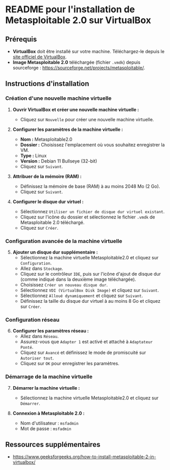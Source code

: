 # README pour l'installation de Metasploitable 2.0 sur VirtualBox

## Prérequis
- **VirtualBox** doit être installé sur votre machine. Téléchargez-le depuis le [site officiel de VirtualBox](https://www.virtualbox.org/).
- **Image Metasploitable 2.0** téléchargée (fichier `.vmdk`) depuis sourceforge : https://sourceforge.net/projects/metasploitable/.

## Instructions d'installation

### Création d'une nouvelle machine virtuelle

1. **Ouvrir VirtualBox et créer une nouvelle machine virtuelle :**
   - Cliquez sur `Nouvelle` pour créer une nouvelle machine virtuelle.

2. **Configurer les paramètres de la machine virtuelle :**
   - **Nom :** Metasploitable2.0
   - **Dossier :** Choisissez l'emplacement où vous souhaitez enregistrer la VM.
   - **Type :** Linux
   - **Version :** Debian 11 Bullseye (32-bit)
   - Cliquez sur `Suivant`.

3. **Attribuer de la mémoire (RAM) :**
   - Définissez la mémoire de base (RAM) à au moins 2048 Mo (2 Go).
   - Cliquez sur `Suivant`.

4. **Configurer le disque dur virtuel :**
   - Sélectionnez `Utiliser un fichier de disque dur virtuel existant`.
   - Cliquez sur l'icône du dossier et sélectionnez le fichier `.vmdk` de Metasploitable 2.0 téléchargé.
   - Cliquez sur `Créer`.

### Configuration avancée de la machine virtuelle

5. **Ajouter un disque dur supplémentaire :**
   - Sélectionnez la machine virtuelle Metasploitable2.0 et cliquez sur `Configuration`.
   - Allez dans `Stockage`.
   - Cliquez sur le contrôleur `IDE`, puis sur l'icône d'ajout de disque dur (comme indiqué dans la deuxième image téléchargée).
   - Choisissez `Créer un nouveau disque dur`.
   - Sélectionnez `VDI (VirtualBox Disk Image)` et cliquez sur `Suivant`.
   - Sélectionnez `Alloué dynamiquement` et cliquez sur `Suivant`.
   - Définissez la taille du disque dur virtuel à au moins 8 Go et cliquez sur `Créer`.

### Configuration réseau

6. **Configurer les paramètres réseau :**
   - Allez dans `Réseau`.
   - Assurez-vous que `Adapter 1` est activé et attaché à `Adaptateur Ponté`.
   - Cliquez sur `Avancé` et définissez le mode de promiscuité sur `Autoriser tout`.
   - Cliquez sur `OK` pour enregistrer les paramètres.

### Démarrage de la machine virtuelle

7. **Démarrer la machine virtuelle :**
   - Sélectionnez la machine virtuelle Metasploitable2.0 et cliquez sur `Démarrer`.

8. **Connexion à Metasploitable 2.0 :**
   - Nom d'utilisateur : `msfadmin`
   - Mot de passe : `msfadmin`

## Ressources supplémentaires
- https://www.geeksforgeeks.org/how-to-install-metasploitable-2-in-virtualbox/
